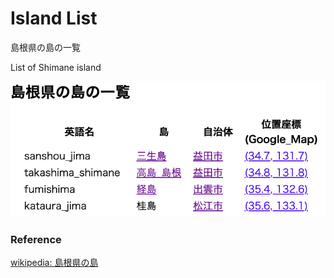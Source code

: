 Island List
===============

島根県の島の一覧

List of Shimane island

![island list](https://github.com/ohwada/World_Countries/blob/main/geoPandas/polygon_explode/shimane/island_list/screenshots/shimene_island_list.png)

### Reference

[wikipedia: 島根県の島](https://ja.wikipedia.org/wiki/Category:%E5%B3%B6%E6%A0%B9%E7%9C%8C%E3%81%AE%E5%B3%B6)
